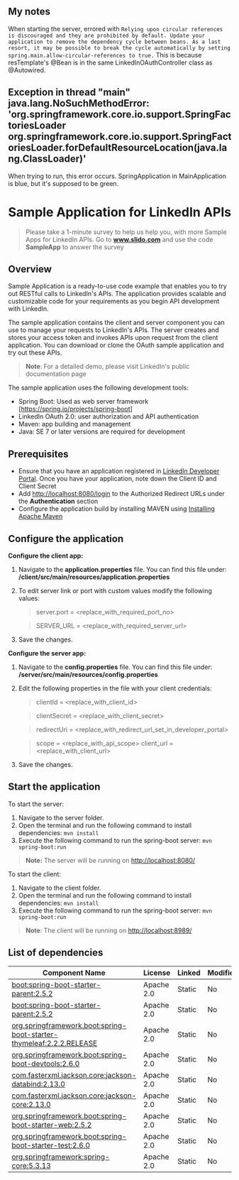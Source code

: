 ## My notes
When starting the server, errored with 
`Relying upon circular references is discouraged and they are prohibited by default. Update your application to remove the dependency cycle between beans. As a last resort, it may be possible to break the cycle automatically by setting spring.main.allow-circular-references to true.`
This is because resTemplate's @Bean is in the same LinkedInOAuthController class as @Autowired.

## Exception in thread "main" java.lang.NoSuchMethodError: 'org.springframework.core.io.support.SpringFactoriesLoader org.springframework.core.io.support.SpringFactoriesLoader.forDefaultResourceLocation(java.lang.ClassLoader)'
When trying to run, this error occurs. SpringApplication in MainApplication is blue, but it's supposed to be green.


# Sample Application for LinkedIn APIs

> Please take a 1-minute survey to help us help you, with more Sample Apps for LinkedIn APIs.
> Go to **www.slido.com** and use the code **SampleApp** to answer the survey

## Overview

Sample Application is a ready-to-use code example that enables you to try out RESTful calls to LinkedIn's APIs. The application provides scalable and customizable code for your requirements as you begin API development with LinkedIn.

The sample application contains the client and server component you can use to manage your requests to LinkedIn's APIs. The server creates and stores your access token and invokes APIs upon request from the client application. You can download or clone the OAuth sample application and try out these APIs.

> **Note**: For a detailed demo, please visit LinkedIn's public documentation page

The sample application uses the following development tools:

* Spring Boot: Used as web server framework [<https://spring.io/projects/spring-boot>]
* LinkedIn OAuth 2.0: user authorization and API authentication
* Maven: app building and management
* Java: SE 7 or later versions are required for development

## Prerequisites

* Ensure that you have an application registered in [LinkedIn Developer Portal](https://developer.linkedin.com/).
Once you have your application, note down the Client ID and Client Secret
* Add <http://localhost:8080/login> to the Authorized Redirect URLs under the **Authentication** section
* Configure the application build by installing MAVEN using [Installing Apache Maven](https://maven.apache.org/install.html)

## Configure the application

**Configure the client app:**

 1. Navigate to the **application.properties** file. You can find this file under: **/client/src/main/resources/application.properties**
 1. To edit server link or port with custom values modify the following values:

    > server.port = <replace_with_required_port_no>

    > SERVER_URL = <replace_with_required_server_url>

 1. Save the changes.

**Configure the server app:**

 1. Navigate to the **config.properties** file. You can find this file under: **/server/src/main/resources/config.properties**
 2. Edit the following properties in the file with your client credentials:

    > clientId = <replace_with_client_id>

    > clientSecret = <replace_with_client_secret>

    > redirectUri = <replace_with_redirect_url_set_in_developer_portal>

    > scope = <replace_with_api_scope>
    client_url = <replace_with_client_url>

 3. Save the changes.
  
## Start the application

To start the server:

1. Navigate to the server folder.
2. Open the terminal and run the following command to install dependencies:
`mvn install`
3. Execute the following command to run the spring-boot server:
`mvn spring-boot:run`

> **Note:** The server will be running on <http://localhost:8080/>

To start the client:

1. Navigate to the client folder.
2. Open the terminal and run the following command to install dependencies:
 `mvn install`
3. Execute the following command to run the spring-boot server:
`mvn spring-boot:run`

> **Note**: The client will be running on <http://localhost:8989/>

## List of dependencies

|Component Name |License |Linked |Modified |
|---------------|--------|--------|----------|
|[boot:spring-boot-starter-parent:2.5.2](<https://mvnrepository.com/artifact/org.springframework.boot/spring-boot-starter-parent/2.5.2>) |Apache 2.0 |Static |No |
|[boot:spring-boot-starter-parent:2.5.2](https://mvnrepository.com/artifact/org.springframework.boot/spring-boot-starter-parent/2.5.2) |Apache 2.0 |Static |No |
|[org.springframework.boot:spring-boot-starter-thymeleaf:2.2.2.RELEASE](https://mvnrepository.com/artifact/org.springframework.boot/spring-boot-starter-thymeleaf/2.2.2.RELEASE) |Apache 2.0 |Static |No |
|[org.springframework.boot:spring-boot-devtools:2.6.0](https://mvnrepository.com/artifact/org.springframework.boot/spring-boot-devtools/2.6.0) |Apache 2.0 |Static |No |
|[com.fasterxml.jackson.core:jackson-databind:2.13.0](https://mvnrepository.com/artifact/com.fasterxml.jackson.core/jackson-databind/2.13.0)                                     |Apache 2.0 |Static |No |
|[com.fasterxml.jackson.core:jackson-core:2.13.0](https://mvnrepository.com/artifact/com.fasterxml.jackson.core/jackson-core/2.13.0) |Apache 2.0 |Static |No |
|[org.springframework.boot:spring-boot-starter-web:2.5.2](https://mvnrepository.com/artifact/org.springframework.boot/spring-boot-starter-web/2.5.2) |Apache 2.0 |Static |No |
| [org.springframework.boot:spring-boot-starter-test:2.6.0](https://mvnrepository.com/artifact/org.springframework.boot/spring-boot-starter-test/2.6.0) |Apache 2.0 |Static |No |
|[org.springframework:spring-core:5.3.13](https://mvnrepository.com/artifact/org.springframework/spring-core/5.3.13) |Apache 2.0 |Static |No |

